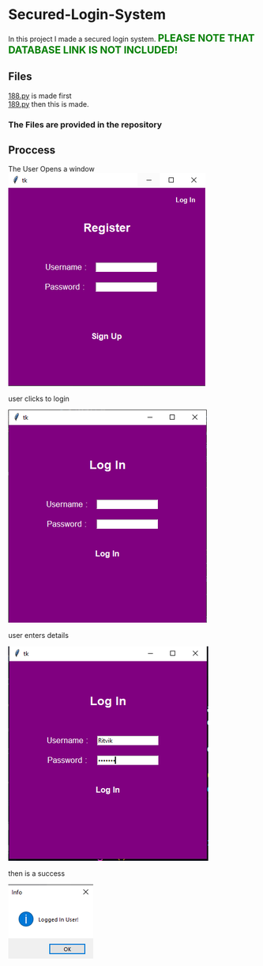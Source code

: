 # Secured-Login-System
In this project I made a secured login system.
<span style="color:green;font-weight:700;font-size:20px">
    PLEASE NOTE THAT DATABASE LINK IS NOT INCLUDED!
</span>
## Files
[188.py](https://github.com/Ritvik-Buxi/Secured-Login-System/blob/main/C-188.py) is made first  
[189.py](https://github.com/Ritvik-Buxi/Secured-Login-System/blob/main/C-189.py) then this is made.

### The Files are provided in the repository

## Proccess
The User Opens a window  
![Can't Load Image 4 U](./assets/Register_Window.png)

user clicks to login

![Low Internet :(](./assets/Login_Windo.png)

user enters details

![Did You Have Low Internet?](./assets/Login_Window_entered.png)

then is a success

![No Success For Your Internet 😜](./assets/Login_Success.png)
